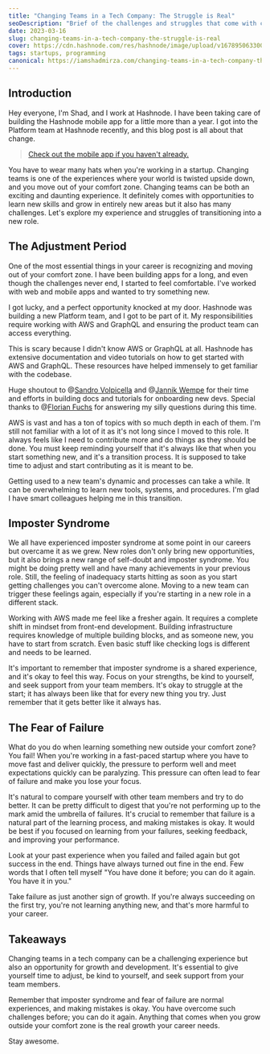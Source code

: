 ```yaml
---
title: "Changing Teams in a Tech Company: The Struggle is Real"
seoDescription: "Brief of the challenges and struggles that come with changing teams in a tech company, the adjustment period, imposter syndrome, and the fear of failure."
date: 2023-03-16
slug: changing-teams-in-a-tech-company-the-struggle-is-real
cover: https://cdn.hashnode.com/res/hashnode/image/upload/v1678950633006/5ebdd1fc-04ec-446d-aa85-5063c9e81607.png
tags: startups, programming
canonical: https://iamshadmirza.com/changing-teams-in-a-tech-company-the-struggle-is-real
---
```


## Introduction

Hey everyone, I'm Shad, and I work at Hashnode. I have been taking care of building the Hashnode mobile app for a little more than a year. I got into the Platform team at Hashnode recently, and this blog post is all about that change.

> [Check out the mobile app if you haven't already.](http://hashnode.com/apps)

You have to wear many hats when you're working in a startup. Changing teams is one of the experiences where your world is twisted upside down, and you move out of your comfort zone. Changing teams can be both an exciting and daunting experience. It definitely comes with opportunities to learn new skills and grow in entirely new areas but it also has many challenges. Let's explore my experience and struggles of transitioning into a new role.

## The Adjustment Period

One of the most essential things in your career is recognizing and moving out of your comfort zone. I have been building apps for a long, and even though the challenges never end, I started to feel comfortable. I've worked with web and mobile apps and wanted to try something new.

I got lucky, and a perfect opportunity knocked at my door. Hashnode was building a new Platform team, and I got to be part of it. My responsibilities require working with AWS and GraphQL and ensuring the product team can access everything.

This is scary because I didn't know AWS or GraphQL at all. Hashnode has extensive documentation and video tutorials on how to get started with AWS and GraphQL. These resources have helped immensely to get familiar with the codebase.

Huge shoutout to @[Sandro Volpicella](@SandroVolpicella) and @[Jannik Wempe](@JannikWempe) for their time and efforts in building docs and tutorials for onboarding new devs. Special thanks to @[Florian Fuchs](@Foxfl) for answering my silly questions during this time.

AWS is vast and has a ton of topics with so much depth in each of them. I'm still not familiar with a lot of it as it's not long since I moved to this role. It always feels like I need to contribute more and do things as they should be done. You must keep reminding yourself that it's always like that when you start something new, and it's a transition process. It is supposed to take time to adjust and start contributing as it is meant to be.

Getting used to a new team's dynamic and processes can take a while. It can be overwhelming to learn new tools, systems, and procedures. I'm glad I have smart colleagues helping me in this transition.

## Imposter Syndrome

We all have experienced imposter syndrome at some point in our careers but overcame it as we grew. New roles don't only bring new opportunities, but it also brings a new range of self-doubt and imposter syndrome. You might be doing pretty well and have many achievements in your previous role. Still, the feeling of inadequacy starts hitting as soon as you start getting challenges you can't overcome alone. Moving to a new team can trigger these feelings again, especially if you're starting in a new role in a different stack.

Working with AWS made me feel like a fresher again. It requires a complete shift in mindset from front-end development. Building infrastructure requires knowledge of multiple building blocks, and as someone new, you have to start from scratch. Even basic stuff like checking logs is different and needs to be learned.

It's important to remember that imposter syndrome is a shared experience, and it's okay to feel this way. Focus on your strengths, be kind to yourself, and seek support from your team members. It's okay to struggle at the start; it has always been like that for every new thing you try. Just remember that it gets better like it always has.

## The Fear of Failure

What do you do when learning something new outside your comfort zone? You fail! When you're working in a fast-paced startup where you have to move fast and deliver quickly, the pressure to perform well and meet expectations quickly can be paralyzing. This pressure can often lead to fear of failure and make you lose your focus.

It's natural to compare yourself with other team members and try to do better. It can be pretty difficult to digest that you're not performing up to the mark amid the umbrella of failures. It's crucial to remember that failure is a natural part of the learning process, and making mistakes is okay. It would be best if you focused on learning from your failures, seeking feedback, and improving your performance.

Look at your past experience when you failed and failed again but got success in the end. Things have always turned out fine in the end. Few words that I often tell myself "You have done it before; you can do it again. You have it in you."

Take failure as just another sign of growth. If you're always succeeding on the first try, you're not learning anything new, and that's more harmful to your career.

## Takeaways

Changing teams in a tech company can be a challenging experience but also an opportunity for growth and development. It's essential to give yourself time to adjust, be kind to yourself, and seek support from your team members.

Remember that imposter syndrome and fear of failure are normal experiences, and making mistakes is okay. You have overcome such challenges before; you can do it again. Anything that comes when you grow outside your comfort zone is the real growth your career needs.

Stay awesome.
